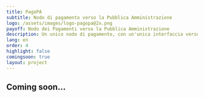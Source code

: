 ```yaml
---
title: PagoPA
subtitle: Nodo di pagamento verso la Pubblica Amministrazione 
logo: /assets/images/logo-pagopa@2x.png
payoff: Nodo dei Pagamenti verso la Pubblica Amministrazione
description: Un unico nodo di pagamento, con un'unica interfaccia verso il cittadino, per pagare dai tributi alla gita scolastica dei figli con carte di credito, bonifici o anche via app.
lang: en
order: 4
highlight: false
comingsoon: true
layout: project
---
```


## Coming soon...
